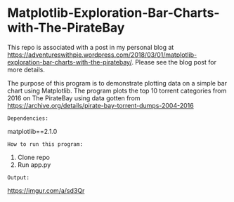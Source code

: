 # Matplotlib-Exploration-Bar-Charts-with-The-PirateBay

This repo is associated with a post in my personal blog at https://adventureswithpie.wordpress.com/2018/03/01/matplotlib-exploration-bar-charts-with-the-piratebay/. Please see the blog post for more details.

The purpose of this program is to demonstrate plotting data on a simple bar chart using Matplotlib. The program plots the top 10 torrent categories from 2016 on The PirateBay using data gotten from https://archive.org/details/pirate-bay-torrent-dumps-2004-2016

~~~~~~~~~~~~~~~
Dependencies:
~~~~~~~~~~~~~~~
matplotlib==2.1.0


~~~~~~~~~~~~~~~~~~~~~~~
How to run this program:
~~~~~~~~~~~~~~~~~~~~~~~

1. Clone repo
2. Run app.py

~~~~~~~~
Output:
~~~~~~~~

https://imgur.com/a/sd3Qr
